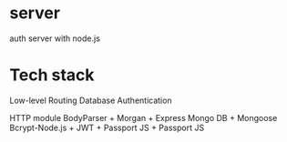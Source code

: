 # server
auth server with node.js
# Tech stack
Low-level      Routing                        Database             Authentication


HTTP module BodyParser + Morgan + Express  Mongo DB + Mongoose     Bcrypt-Node.js + JWT + Passport JS + Passport JS


